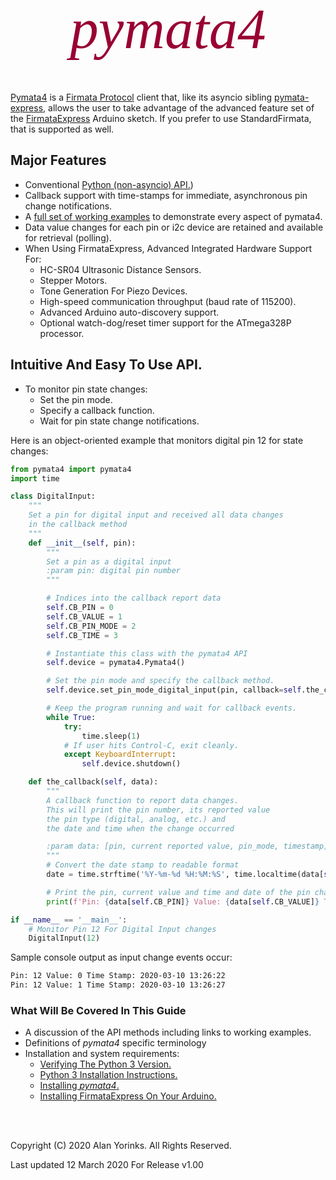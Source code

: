

<div style="text-align:center;color:#990033; font-family:times, serif; font-size:6.5em"><i>pymata4</i></div>
<br>
<br>

[Pymata4](https://github.com/MrYsLab/pymata4) is a [Firmata Protocol](https://github.com/firmata/protocol) 
client that, like its asyncio sibling [pymata-express,](https://mryslab.github.io/pymata4/) allows the user to take
advantage of the advanced feature set of 
the [FirmataExpress](https://github.com/MrYsLab/FirmataExpress)
Arduino sketch. If you prefer to use StandardFirmata, that is supported as well.

## Major Features

* Conventional [Python (non-asyncio) API.](https://htmlpreview.github.com/?https://github.com/MrYsLab/pymata4/blob/master/html/pymata4/index.html))
* Callback support with time-stamps for immediate, asynchronous pin change notifications.
* A [full set of working examples](https://github.com/MrYsLab/pymata4/tree/master/examples) to demonstrate every aspect of pymata4.
* Data value changes for each pin or i2c device are retained and available for retrieval (polling).
* When Using FirmataExpress, Advanced Integrated Hardware Support For:
    * HC-SR04 Ultrasonic Distance Sensors.
    * Stepper Motors.
    * Tone Generation For Piezo Devices.
    * High-speed communication throughput (baud rate of 115200).
    * Advanced Arduino auto-discovery support.
    * Optional watch-dog/reset timer support for the ATmega328P processor.


## Intuitive And Easy To Use API.

* To monitor pin state changes:
    * Set the pin mode.
    * Specify a callback function. 
    * Wait for pin state change notifications.

Here is an object-oriented example that monitors digital pin 12 for state changes:

```python
from pymata4 import pymata4
import time

class DigitalInput:
    """
    Set a pin for digital input and received all data changes
    in the callback method
    """
    def __init__(self, pin):
        """
        Set a pin as a digital input
        :param pin: digital pin number
        """

        # Indices into the callback report data
        self.CB_PIN = 0
        self.CB_VALUE = 1
        self.CB_PIN_MODE = 2
        self.CB_TIME = 3

        # Instantiate this class with the pymata4 API
        self.device = pymata4.Pymata4()

        # Set the pin mode and specify the callback method.
        self.device.set_pin_mode_digital_input(pin, callback=self.the_callback)

        # Keep the program running and wait for callback events.
        while True:
            try:
                time.sleep(1)
            # If user hits Control-C, exit cleanly.
            except KeyboardInterrupt:
                self.device.shutdown()

    def the_callback(self, data):
        """
        A callback function to report data changes.
        This will print the pin number, its reported value
        the pin type (digital, analog, etc.) and
        the date and time when the change occurred

        :param data: [pin, current reported value, pin_mode, timestamp]
        """
        # Convert the date stamp to readable format
        date = time.strftime('%Y-%m-%d %H:%M:%S', time.localtime(data[self.CB_TIME]))

        # Print the pin, current value and time and date of the pin change event.
        print(f'Pin: {data[self.CB_PIN]} Value: {data[self.CB_VALUE]} Time Stamp: {date}')

if __name__ == '__main__':
    # Monitor Pin 12 For Digital Input changes
    DigitalInput(12)
```

Sample console output as input change events occur:
```bash
Pin: 12 Value: 0 Time Stamp: 2020-03-10 13:26:22
Pin: 12 Value: 1 Time Stamp: 2020-03-10 13:26:27
```

### What Will Be Covered In This Guide

* A discussion of the API methods including links to working examples.
* Definitions of _pymata4_ specific terminology
* Installation and system requirements:
    * [Verifying The Python 3 Version.](/python_3_verify/#how-to-verify-the-python-3-version-installed) 
    * [Python 3 Installation Instructions.](/python_install/#installing-python-37-or-greater)
    * [Installing _pymata4_.](/install_pymata4/#before-you-install)
    * [Installing FirmataExpress On Your Arduino.](/firmata_express/#installation-instruction)


<br>
<br>

Copyright (C) 2020 Alan Yorinks. All Rights Reserved.

Last updated 12 March 2020 For Release v1.00

